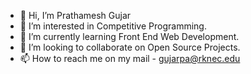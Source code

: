 - 👋 Hi, I’m Prathamesh Gujar
- 👀 I’m interested in Competitive Programming.
- 🌱 I’m currently learning Front End Web Development.
- 💞️ I’m looking to collaborate on Open Source Projects.
- 📫 How to reach me on my mail - gujarpa@rknec.edu

<!---
GujarPrathamesh16/GujarPrathamesh16 is a ✨ special ✨ repository because its `README.md` (this file) appears on your GitHub profile.
You can click the Preview link to take a look at your changes.
--->
